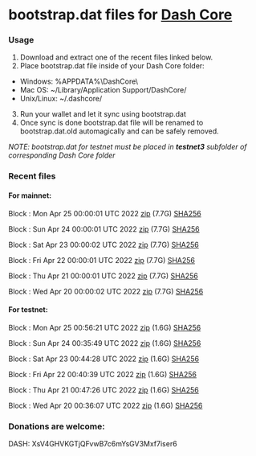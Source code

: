 # bootstrap.dat files for [Dash Core](https://github.com/dashpay/dash)

### Usage

1. Download and extract one of the recent files linked below.
2. Place bootstrap.dat file inside of your Dash Core folder:
 - Windows: %APPDATA%\DashCore\
 - Mac OS: ~/Library/Application Support/DashCore/
 - Unix/Linux: ~/.dashcore/
3. Run your wallet and let it sync using bootstrap.dat
4. Once sync is done bootstrap.dat file will be renamed to bootstrap.dat.old automagically and can be safely removed.

_NOTE: bootstrap.dat for testnet must be placed in **testnet3** subfolder of corresponding Dash Core folder_

### Recent files

#### For mainnet:

Block [](https://insight.dash.org/insight/block/): Mon Apr 25 00:00:01 UTC 2022 [zip](https://dash-bootstrap.ams3.digitaloceanspaces.com/mainnet/2022-04-25/bootstrap.dat.zip) (7.7G) [SHA256](https://dash-bootstrap.ams3.digitaloceanspaces.com/mainnet/2022-04-25/sha256.txt)

Block [](https://insight.dash.org/insight/block/): Sun Apr 24 00:00:01 UTC 2022 [zip](https://dash-bootstrap.ams3.digitaloceanspaces.com/mainnet/2022-04-24/bootstrap.dat.zip) (7.7G) [SHA256](https://dash-bootstrap.ams3.digitaloceanspaces.com/mainnet/2022-04-24/sha256.txt)

Block [](https://insight.dash.org/insight/block/): Sat Apr 23 00:00:02 UTC 2022 [zip](https://dash-bootstrap.ams3.digitaloceanspaces.com/mainnet/2022-04-23/bootstrap.dat.zip) (7.7G) [SHA256](https://dash-bootstrap.ams3.digitaloceanspaces.com/mainnet/2022-04-23/sha256.txt)

Block [](https://insight.dash.org/insight/block/): Fri Apr 22 00:00:01 UTC 2022 [zip](https://dash-bootstrap.ams3.digitaloceanspaces.com/mainnet/2022-04-22/bootstrap.dat.zip) (7.7G) [SHA256](https://dash-bootstrap.ams3.digitaloceanspaces.com/mainnet/2022-04-22/sha256.txt)

Block [](https://insight.dash.org/insight/block/): Thu Apr 21 00:00:01 UTC 2022 [zip](https://dash-bootstrap.ams3.digitaloceanspaces.com/mainnet/2022-04-21/bootstrap.dat.zip) (7.7G) [SHA256](https://dash-bootstrap.ams3.digitaloceanspaces.com/mainnet/2022-04-21/sha256.txt)

Block [](https://insight.dash.org/insight/block/): Wed Apr 20 00:00:02 UTC 2022 [zip](https://dash-bootstrap.ams3.digitaloceanspaces.com/mainnet/2022-04-20/bootstrap.dat.zip) (7.7G) [SHA256](https://dash-bootstrap.ams3.digitaloceanspaces.com/mainnet/2022-04-20/sha256.txt)


#### For testnet:

Block [](https://testnet-insight.dashevo.org/insight/block/): Mon Apr 25 00:56:21 UTC 2022 [zip](https://dash-bootstrap.ams3.digitaloceanspaces.com/testnet/2022-04-25/bootstrap.dat.zip) (1.6G) [SHA256](https://dash-bootstrap.ams3.digitaloceanspaces.com/testnet/2022-04-25/sha256.txt)

Block [](https://testnet-insight.dashevo.org/insight/block/): Sun Apr 24 00:35:49 UTC 2022 [zip](https://dash-bootstrap.ams3.digitaloceanspaces.com/testnet/2022-04-24/bootstrap.dat.zip) (1.6G) [SHA256](https://dash-bootstrap.ams3.digitaloceanspaces.com/testnet/2022-04-24/sha256.txt)

Block [](https://testnet-insight.dashevo.org/insight/block/): Sat Apr 23 00:44:28 UTC 2022 [zip](https://dash-bootstrap.ams3.digitaloceanspaces.com/testnet/2022-04-23/bootstrap.dat.zip) (1.6G) [SHA256](https://dash-bootstrap.ams3.digitaloceanspaces.com/testnet/2022-04-23/sha256.txt)

Block [](https://testnet-insight.dashevo.org/insight/block/): Fri Apr 22 00:40:39 UTC 2022 [zip](https://dash-bootstrap.ams3.digitaloceanspaces.com/testnet/2022-04-22/bootstrap.dat.zip) (1.6G) [SHA256](https://dash-bootstrap.ams3.digitaloceanspaces.com/testnet/2022-04-22/sha256.txt)

Block [](https://testnet-insight.dashevo.org/insight/block/): Thu Apr 21 00:47:26 UTC 2022 [zip](https://dash-bootstrap.ams3.digitaloceanspaces.com/testnet/2022-04-21/bootstrap.dat.zip) (1.6G) [SHA256](https://dash-bootstrap.ams3.digitaloceanspaces.com/testnet/2022-04-21/sha256.txt)

Block [](https://testnet-insight.dashevo.org/insight/block/): Wed Apr 20 00:36:07 UTC 2022 [zip](https://dash-bootstrap.ams3.digitaloceanspaces.com/testnet/2022-04-20/bootstrap.dat.zip) (1.6G) [SHA256](https://dash-bootstrap.ams3.digitaloceanspaces.com/testnet/2022-04-20/sha256.txt)


### Donations are welcome:

DASH: XsV4GHVKGTjQFvwB7c6mYsGV3Mxf7iser6
